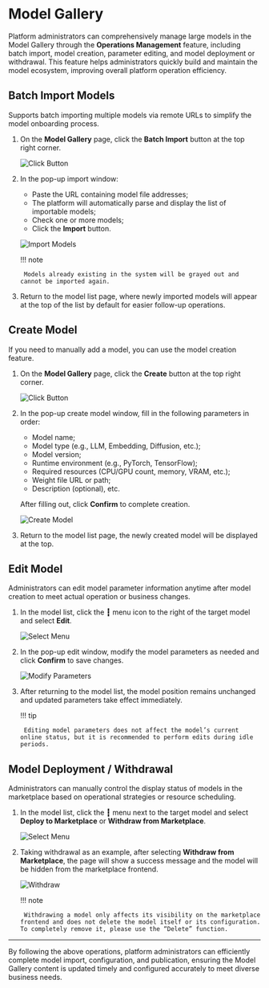 # Model Gallery

Platform administrators can comprehensively manage large models in the Model Gallery through the **Operations Management** feature, including batch import, model creation, parameter editing, and model deployment or withdrawal. This feature helps administrators quickly build and maintain the model ecosystem, improving overall platform operation efficiency.

## Batch Import Models

Supports batch importing multiple models via remote URLs to simplify the model onboarding process.

1. On the **Model Gallery** page, click the **Batch Import** button at the top right corner.

    ![Click Button](./images/import01.png)

2. In the pop-up import window:

    - Paste the URL containing model file addresses;
    - The platform will automatically parse and display the list of importable models;
    - Check one or more models;
    - Click the **Import** button.

    ![Import Models](./images/import02.png)

    !!! note

        Models already existing in the system will be grayed out and cannot be imported again.

3. Return to the model list page, where newly imported models will appear at the top of the list by default for easier follow-up operations.

## Create Model

If you need to manually add a model, you can use the model creation feature.

1. On the **Model Gallery** page, click the **Create** button at the top right corner.

    ![Click Button](./images/import01.png)

2. In the pop-up create model window, fill in the following parameters in order:

    - Model name;
    - Model type (e.g., LLM, Embedding, Diffusion, etc.);
    - Model version;
    - Runtime environment (e.g., PyTorch, TensorFlow);
    - Required resources (CPU/GPU count, memory, VRAM, etc.);
    - Weight file URL or path;
    - Description (optional), etc.

    After filling out, click **Confirm** to complete creation.

    ![Create Model](./images/create-model.png)

3. Return to the model list page, the newly created model will be displayed at the top.

## Edit Model

Administrators can edit model parameter information anytime after model creation to meet actual operation or business changes.

1. In the model list, click the **┇** menu icon to the right of the target model and select **Edit**.

    ![Select Menu](./images/edit01.png)

2. In the pop-up edit window, modify the model parameters as needed and click **Confirm** to save changes.

    ![Modify Parameters](./images/edit02.png)

3. After returning to the model list, the model position remains unchanged and updated parameters take effect immediately.

    !!! tip

        Editing model parameters does not affect the model’s current online status, but it is recommended to perform edits during idle periods.

## Model Deployment / Withdrawal

Administrators can manually control the display status of models in the marketplace based on operational strategies or resource scheduling.

1. In the model list, click the **┇** menu next to the target model and select **Deploy to Marketplace** or **Withdraw from Marketplace**.

    ![Select Menu](./images/edit01.png)

2. Taking withdrawal as an example, after selecting **Withdraw from Marketplace**, the page will show a success message and the model will be hidden from the marketplace frontend.

    ![Withdraw](./images/offline.png)

    !!! note

        Withdrawing a model only affects its visibility on the marketplace frontend and does not delete the model itself or its configuration. To completely remove it, please use the “Delete” function.

---

By following the above operations, platform administrators can efficiently complete model import, configuration, and publication, ensuring the Model Gallery content is updated timely and configured accurately to meet diverse business needs.
